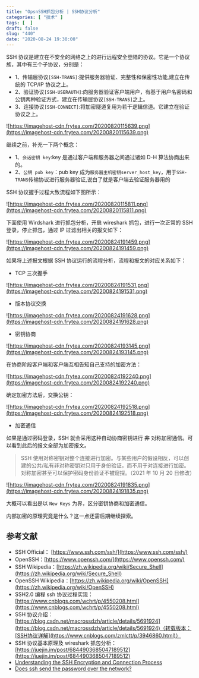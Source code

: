 ```yaml
---
title: "OpsnSSH抓包分析 | SSH协议分析"
categories: [ "技术" ]
tags: [  ]
draft: false
slug: "440"
date: "2020-08-24 19:30:00"
---
```


SSH 协议是建立在不安全的网络之上的进行远程安全登陆的协议。它是一个协议族，其中有三个子协议，分别是：

- 1、传输层协议`[SSH-TRANS]`:提供服务器验证、完整性和保密性功能,建立在传统的 TCP/IP 协议之上。
- 2、验证协议`[SSH-USERAUTH]`:向服务器验证客户端用户，有基于用户名密码和公钥两种验证方式，建立在传输层协议`[SSH-TRANS]`之上。
- 3、连接协议`[SSH-CONNECT]`:将加密隧道复用为若干逻辑信道。它建立在验证协议之上。

![https://imagehost-cdn.frytea.com/20200820115639.png](https://imagehost-cdn.frytea.com/20200820115639.png)

继续之前，补充一下两个概念：

- 1、`会话密钥 key`:key 是通过客户端和服务器之间通过诸如 D-H 算法协商出来的。
- 2、`公钥 pub key`：pub key 成为`服务器主机密钥server_host_key`，用于`SSH-TRANS`传输协议进行服务器验证,说白了就是客户端去验证服务器用的

SSH 协议握手过程大致流程如下图所示：

![https://imagehost-cdn.frytea.com/20200820115811.png](https://imagehost-cdn.frytea.com/20200820115811.png)

下面使用 Wirdshark 进行抓包分析，开启 wireshark 抓包，进行一次正常的 SSH 登录，停止抓包，通过 IP 过滤出相关的报文如下：

![https://imagehost-cdn.frytea.com/20200824191459.png](https://imagehost-cdn.frytea.com/20200824191459.png)

如果将上述报文根据 SSH 协议运行的流程分析，流程和报文的对应关系如下：

- TCP 三次握手

![https://imagehost-cdn.frytea.com/20200824191531.png](https://imagehost-cdn.frytea.com/20200824191531.png)

- 版本协议交换

![https://imagehost-cdn.frytea.com/20200824191628.png](https://imagehost-cdn.frytea.com/20200824191628.png)

- 密钥协商

![https://imagehost-cdn.frytea.com/20200824193145.png](https://imagehost-cdn.frytea.com/20200824193145.png)

在协商阶段客户端和客户端互相告知自己支持的加密方法：

![https://imagehost-cdn.frytea.com/20200824192240.png](https://imagehost-cdn.frytea.com/20200824192240.png)

确定加密方法后，交换公钥：

![https://imagehost-cdn.frytea.com/20200824192518.png](https://imagehost-cdn.frytea.com/20200824192518.png)

- 加密通信

如果是通过密码登录，SSH 就会采用这种自动协商密钥进行 ~~非~~ 对称加密通信。可以看到此后的报文全部为加密报文。

> SSH 使用对称密钥对整个连接进行加密。与某些用户的假设相反，可以创建的公共/私有非对称密钥对只用于身份验证，而不用于对连接进行加密。对称加密甚至可以保护密码身份验证不被窥探。（2021 年 10 月 20 日修改）

![https://imagehost-cdn.frytea.com/20200824191835.png](https://imagehost-cdn.frytea.com/20200824191835.png)

大概可以看出是以 `New Keys` 为界，区分密钥协商和加密通信。

内部加密的原理究竟是什么？这一点还需后期继续探索。

## 参考文献

- SSH Official： [https://www.ssh.com/ssh/](https://www.ssh.com/ssh/)
- OpenSSH：[https://www.openssh.com/](https://www.openssh.com/)
- SSH Wikipedia：[https://zh.wikipedia.org/wiki/Secure_Shell](https://zh.wikipedia.org/wiki/Secure_Shell)
- OpenSSH Wikipedia：[https://zh.wikipedia.org/wiki/OpenSSH](https://zh.wikipedia.org/wiki/OpenSSH)
- SSH2.0 编程 ssh 协议过程实现：[https://www.cnblogs.com/wchrt/p/4550208.html](https://www.cnblogs.com/wchrt/p/4550208.html)
- SSH 协议介绍：[https://blog.csdn.net/macrossdzh/article/details/5691924](https://blog.csdn.net/macrossdzh/article/details/5691924)（转载版本：[SSH协议详解](https://www.cnblogs.com/zmlctt/p/3946860.html)）
- SSH 协议基本原理及 wireshark 抓包分析：[https://juejin.im/post/6844903685047189512](https://juejin.im/post/6844903685047189512)
- [Understanding the SSH Encryption and Connection Process](https://www.digitalocean.com/community/tutorials/understanding-the-ssh-encryption-and-connection-process)
- [Does ssh send the password over the network?](https://unix.stackexchange.com/questions/297847/does-ssh-send-the-password-over-the-network)

